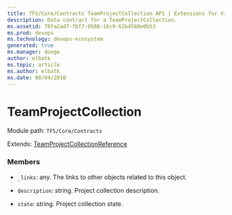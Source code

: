 ```yaml
---
title: TFS/Core/Contracts TeamProjectCollection API | Extensions for Visual Studio Team Services
description: Data contract for a TeamProjectCollection.
ms.assetid: 70fa2ad7-fbf7-0588-16c9-62b4588e0b53
ms.prod: devops
ms.technology: devops-ecosystem
generated: true
ms.manager: douge
author: elbatk
ms.topic: article
ms.author: elbatk
ms.date: 08/04/2016
---
```


# TeamProjectCollection

Module path: `TFS/Core/Contracts`

Extends: [TeamProjectCollectionReference](../../../TFS/Core/Contracts/TeamProjectCollectionReference.md)

### Members

* `_links`: any. The links to other objects related to this object.

* `description`: string. Project collection description.

* `state`: string. Project collection state.

